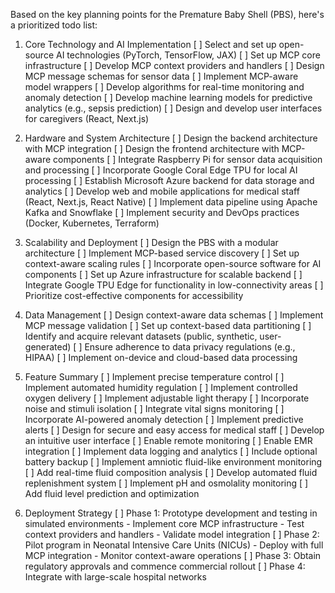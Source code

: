 Based on the key planning points for the Premature Baby Shell (PBS), here's a prioritized todo list:

1. Core Technology and AI Implementation
     [ ]  Select and set up open-source AI technologies (PyTorch, TensorFlow, JAX)
     [ ]  Set up MCP core infrastructure
     [ ]  Develop MCP context providers and handlers
     [ ]  Design MCP message schemas for sensor data
     [ ]  Implement MCP-aware model wrappers
     [ ]  Develop algorithms for real-time monitoring and anomaly detection
     [ ]  Develop machine learning models for predictive analytics (e.g., sepsis prediction)
     [ ]  Design and develop user interfaces for caregivers (React, Next.js)

2. Hardware and System Architecture
     [ ]  Design the backend architecture with MCP integration
     [ ]  Design the frontend architecture with MCP-aware components
     [ ]  Integrate Raspberry Pi for sensor data acquisition and processing
     [ ]  Incorporate Google Coral Edge TPU for local AI processing
     [ ]  Establish Microsoft Azure backend for data storage and analytics
     [ ]  Develop web and mobile applications for medical staff (React, Next.js, React Native)
     [ ]  Implement data pipeline using Apache Kafka and Snowflake
     [ ]  Implement security and DevOps practices (Docker, Kubernetes, Terraform)

3. Scalability and Deployment
     [ ]  Design the PBS with a modular architecture
     [ ]  Implement MCP-based service discovery
     [ ]  Set up context-aware scaling rules
     [ ]  Incorporate open-source software for AI components
     [ ]  Set up Azure infrastructure for scalable backend
     [ ]  Integrate Google TPU Edge for functionality in low-connectivity areas
     [ ]  Prioritize cost-effective components for accessibility

4. Data Management
     [ ]  Design context-aware data schemas
     [ ]  Implement MCP message validation
     [ ]  Set up context-based data partitioning
     [ ]  Identify and acquire relevant datasets (public, synthetic, user-generated)
     [ ]  Ensure adherence to data privacy regulations (e.g., HIPAA)
     [ ]  Implement on-device and cloud-based data processing

5. Feature Summary
     [ ]  Implement precise temperature control
     [ ]  Implement automated humidity regulation
     [ ]  Implement controlled oxygen delivery
     [ ]  Implement adjustable light therapy
     [ ]  Incorporate noise and stimuli isolation
     [ ]  Integrate vital signs monitoring
     [ ]  Incorporate AI-powered anomaly detection
     [ ]  Implement predictive alerts
     [ ]  Design for secure and easy access for medical staff
     [ ]  Develop an intuitive user interface
     [ ]  Enable remote monitoring
     [ ]  Enable EMR integration
     [ ]  Implement data logging and analytics
     [ ]  Include optional battery backup
     [ ]  Implement amniotic fluid-like environment monitoring
     [ ]  Add real-time fluid composition analysis
     [ ]  Develop automated fluid replenishment system
     [ ]  Implement pH and osmolality monitoring
     [ ]  Add fluid level prediction and optimization

6. Deployment Strategy
     [ ]  Phase 1: Prototype development and testing in simulated environments
           - Implement core MCP infrastructure
           - Test context providers and handlers
           - Validate model integration
     [ ]  Phase 2: Pilot program in Neonatal Intensive Care Units (NICUs)
           - Deploy with full MCP integration
           - Monitor context-aware operations
     [ ]  Phase 3: Obtain regulatory approvals and commence commercial rollout
     [ ]  Phase 4: Integrate with large-scale hospital networks
